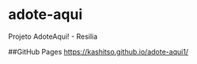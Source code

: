 # adote-aqui

Projeto AdoteAqui! - Resilia 

##GitHub Pages https://kashitso.github.io/adote-aqui1/
